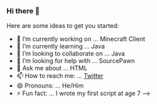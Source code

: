 ### Hi there 👋



Here are some ideas to get you started:

- 🔭 I’m currently working on ... Minecraft Client
- 🌱 I’m currently learning ... Java
- 👯 I’m looking to collaborate on ... Java
- 🤔 I’m looking for help with ... SourcePawn
- 💬 Ask me about ... HTML
- 📫 How to reach me: ... [Twitter](https://twitter.com/lastroundval)
- 😄 Pronouns: ... He/Him
- ⚡ Fun fact: ... I wrote my first script at age 7
-->
